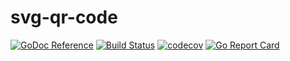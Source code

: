 svg-qr-code
=====

[![GoDoc Reference](https://godoc.org/github.com/wamuir/svg-qr-code?status.svg)](http://godoc.org/github.com/wamuir/svg-qr-code)
[![Build Status](https://travis-ci.org/wamuir/svg-qr-code.svg?branch=master)](https://travis-ci.org/wamuir/svg-qr-code)
[![codecov](https://codecov.io/gh/wamuir/svg-qr-code/branch/master/graph/badge.svg)](https://codecov.io/gh/wamuir/svg-qr-code)
[![Go Report Card](https://goreportcard.com/badge/github.com/wamuir/svg-qr-code)](https://goreportcard.com/report/github.com/wamuir/svg-qr-code)
